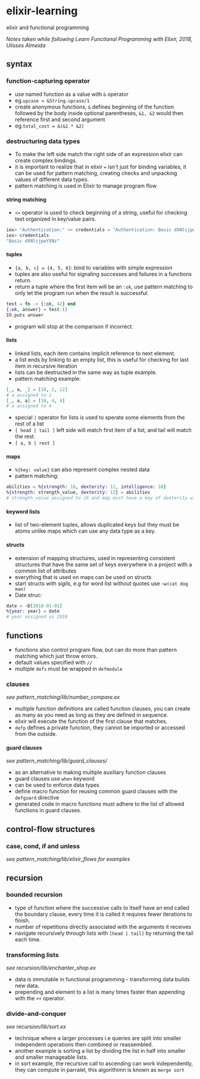 # elixir-learning
elixir and functional programming

*Notes taken while following Learn Functional Programming with Elixir, 2018, Ulisses Almeida*

## syntax

### function-capturing operator

- use named function as a value with ```&``` operator
- eg.```upcase = &String.upcase/1```
- create anonymous functions, ```&``` defines beginning of the function followed by the body inside optional parentheses, ```&1, &2``` would then reference first and second argument
- eg.```total_cost = &(&1 * &2)```

### destructuring data types

- To make the left side match the right side of an expression elixir can create complex bindings.
- it is important to realize that in elixir ```=``` isn't just for binding variables, it can be used for pattern matching, creating checks and unpacking values of different data types.
- pattern matching is used in Elixir to manage program flow

#### string matching

- ```<>``` operator is used to check beginning of a string, useful for checking text organized in key/value pairs.

```elixir
iex> "Authentication:" <> credentials = "Authentication: Basic dXNlcjpwYXNz"
iex> credentials
"Basic dXNlcjpwYXNz"
```

#### tuples

- ```{a, b, c} = {4, 5, 6}```: bind to variables with simple expression
- tuples are also useful for signaling successes and failures in a functions return.
- return a tuple where the first item will be an ```:ok```, use pattern matching to only let the program run when the result is successful.

```elixir
test = fn -> {:ok, 42} end
{:ok, answer} = test.()
IO.puts answer
```

- program will stop at the comparison if incorrect.

#### lists

- linked lists, each item contains implicit reference to next element.
- a list ends by linking to an empty list, this is useful for checking for last item in recursive iteration
- lists can be destructed in the same way as tuple example.
- pattern matching example:

```elixir
[_, a, _] = [10, 2, 12]
# a assigned to 2
[_, a, a] = [16, 4, 4]
# a assigned to 4
```

- special ```|``` operator for lists is used to sperate some elements from the rest of a list
- ```[ head | tail ]``` left side will match first item of a list, and tail will match the rest.
- ```[ a, b | rest ]```

#### maps

- ```%{key: value}``` can also represent complex nested data
- pattern matching:

```elixir
abilities = %{strength: 16, dexterity: 12, intelligence: 10}
%{strength: strength_value, dexterity: 12} = abilities
# strength_value assigned to 16 and map must have a key of dexterity with a value of 12
```

#### keyword lists

- list of two-element tuples, allows duplicated keys but they must be atoms unlike maps which can use any data type as a key.

#### structs

- extension of mapping structures, used in representing consistent structures that have the same set of keys everywhere in a project with a common list of attributes
- everything that is used on maps can be used on structs
- start structs with *sigils*, e.g for word list without quotes use ```~w(cat dog man)```
- Date struc:

```elixir
date = ~D[2018-01-01]
%{year: year} = date
# year assigned as 2018
```

## functions

- functions also control program flow, but can do more than pattern matching which just throw errors.
- default values specified with ```//```
- multiple ```defs``` must be wrapped in ```defmodule```

### clauses
*see pattern_matching/lib/number_compare.ex*

- multiple function definitions are called function clauses, you can create as many as you need as long as they are defined in sequence.
- elixir will execute the function of the first clause that matches.
- ```defp``` defines a private function, they cannot be imported or accessed from the outside.

#### guard clauses
*see pattern_matching/lib/guard_clauses/*

- as an alternative to making multiple auxiliary function clauses
- guard clauses use ```when``` keyword
- can be used to enforce data types
- define macro function for reusing common guard clauses with the ```defguard``` directive
- generated code in macro functions must adhere to the list of allowed functions in guard clauses.

## control-flow structures

### case, cond, if and unless
*see pattern_matching/lib/elixir_flows for examples*

## recursion

### bounded recursion

- type of function where the successive calls to itself have an end called the boundary clause, every time it is called it requires fewer iterations to finish.
- number of repetitions directly associated with the arguments it receives
- navigate recursively through lists with ```[head | tail]``` by returning the tail each time.

### transforming lists
*see recursion/lib/enchanter_shop.ex*

- data is immutable in functional programming - transforming data builds new data.
- prepending and element to a list is many times faster than appending with the ```++``` operator.

### divide-and-conquer
*see recursion/lib/sort.ex*

- technique where a larger processes i.e queries are split into smaller independent operations then combined or reassembled.
- another example is sorting a list by dividing the list in half into smaller and smaller manageable lists.
- in sort example, the recursive call to ascending can work independently, they can compute in parralel, this algorithimn is known as ```merge sort```
